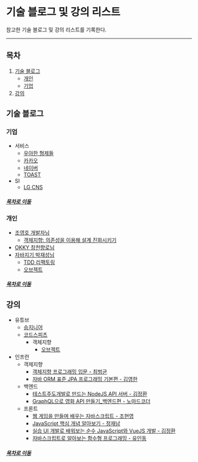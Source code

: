 기술 블로그 및 강의 리스트
=======
참고한 기술 블로그 및 강의 리스트를 기록한다.
- - - -
## 목차
1. [기술 블로그](#기술-블로그)
	* [개인](#개인)
	* [기업](#기업)
2. [강의](#강의)

## 기술 블로그
### 기업 
* 서비스
	* [우아한 형제들](http://woowabros.github.io/)
	* [카카오](http://tech.kakao.com/)
	* [네이버](https://d2.naver.com/home)
	* [TOAST](https://meetup.toast.com/)
* SI
	* [LG CNS](https://blog.lgcns.com/1201?category=515147) 

##### [목차로 이동](#목차)
	
### 개인
* [조영호 개발자님](https://www.slideshare.net/baejjae93?utm_campaign=profiletracking&utm_medium=sssite&utm_source=ssslideview)
	* [객체지향: 의존성을 이용해 설계 진화시키기](https://www.youtube.com/watch?v=dJ5C4qRqAgA)
* [OKKY 창천향로님](https://jojoldu.tistory.com/)
* [자바지기 박재성님](https://github.com/slipp/jwp-slipp)
	* [TDD 리팩토링](https://www.youtube.com/watch?v=bIeqAlmNRrA)
	* [오브젝트](https://www.youtube.com/watch?v=dJ5C4qRqAgA)

##### [목차로 이동](#목차)

## 강의
* 유튜브
	* [승지니어](https://www.youtube.com/channel/UCW4ixpFivk6eJl8b5bFOLkg/videos)
	* [코드스피츠](https://www.youtube.com/channel/UCKXBpFPbho1tp-Ntlfc25kA)
		* 객체지향
			* [오브젝트](https://www.youtube.com/watch?v=sWyZUzQW3IM&t=8s)
* 인프런
	* 객제지향
		* [객체지향 프로그래밍 입문 - 최범균](https://www.inflearn.com/course/%EA%B0%9D%EC%B2%B4-%EC%A7%80%ED%96%A5-%ED%94%84%EB%A1%9C%EA%B7%B8%EB%9E%98%EB%B0%8D-%EC%9E%85%EB%AC%B8/)
		* [자바 ORM 표준 JPA 프로그래밍 기본편 - 김영한](https://www.inflearn.com/course/ORM-JPA-Basic#description)
	* 백엔드
		* [테스트주도개발로 만드는 NodeJS API 서버 - 김정환](https://www.inflearn.com/course/%ED%85%8C%EC%8A%A4%ED%8A%B8%EC%A3%BC%EB%8F%84%EA%B0%9C%EB%B0%9C-tdd-nodejs-api#)
		* [GraphQL으로 영화 API 만들기_백엔드편 - 노마드코더](https://www.inflearn.com/course/graphql#description)
	* 프론트
		* [웹 게임을 만들며 배우는 자바스크립트 - 조현영](https://www.inflearn.com/course/%EC%9E%90%EB%B0%94%EC%8A%A4%ED%81%AC%EB%A6%BD%ED%8A%B8-%EA%B2%8C%EC%9E%84-%EA%B0%9C%EB%B0%9C#curriculum)
		* [JavaScript 핵심 개념 알아보기 - 정재남](https://www.inflearn.com/course/%ED%95%B5%EC%8B%AC%EA%B0%9C%EB%85%90-javascript-flow#description)
		* [실습 UI 개발로 배워보는 순수 JavaScript와 VueJS 개발 - 김정환](https://www.inflearn.com/course/%EC%88%9C%EC%88%98js-vuejs-%EA%B0%9C%EB%B0%9C-%EA%B0%95%EC%A2%8C#)
		* [자바스크립트로 알아보는 함수형 프로그래밍 - 유인동](https://www.inflearn.com/course/%ED%95%A8%EC%88%98%ED%98%95-%ED%94%84%EB%A1%9C%EA%B7%B8%EB%9E%98%EB%B0%8D#description)
		
##### [목차로 이동](#목차)